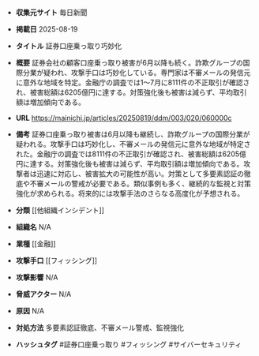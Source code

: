 - **収集元サイト**
毎日新聞

- **掲載日**
2025-08-19

- **タイトル**
証券口座乗っ取り巧妙化

- **概要**
証券会社の顧客口座乗っ取り被害が6月以降も続く。詐欺グループの国際分業が疑われ、攻撃手口は巧妙化している。専門家は不審メールの発信元に意外な地域を特定。金融庁の調査では1～7月に8111件の不正取引が確認され、被害総額は6205億円に達する。対策強化後も被害は減らず、平均取引額は増加傾向である。

- **URL**
https://mainichi.jp/articles/20250819/ddm/003/020/060000c

- **備考**
証券口座乗っ取り被害は6月以降も継続し、詐欺グループの国際分業が疑われる。攻撃手口は巧妙化し、不審メールの発信元に意外な地域が特定された。金融庁の調査では8111件の不正取引が確認され、被害総額は6205億円に達する。対策強化後も被害は減らず、平均取引額は増加傾向である。攻撃者は迅速に対応し、被害拡大の可能性が高い。対策として多要素認証の徹底や不審メールの警戒が必要である。類似事例も多く、継続的な監視と対策強化が求められる。将来的には攻撃手法のさらなる高度化が予想される。

- **分類**
[[他組織インシデント]]

- **組織名**
N/A

- **業種**
[[金融]]

- **攻撃手口**
[[フィッシング]]

- **攻撃影響**
N/A

- **脅威アクター**
N/A

- **原因**
N/A

- **対処方法**
多要素認証徹底、不審メール警戒、監視強化

- **ハッシュタグ**
#証券口座乗っ取り #フィッシング #サイバーセキュリティ
